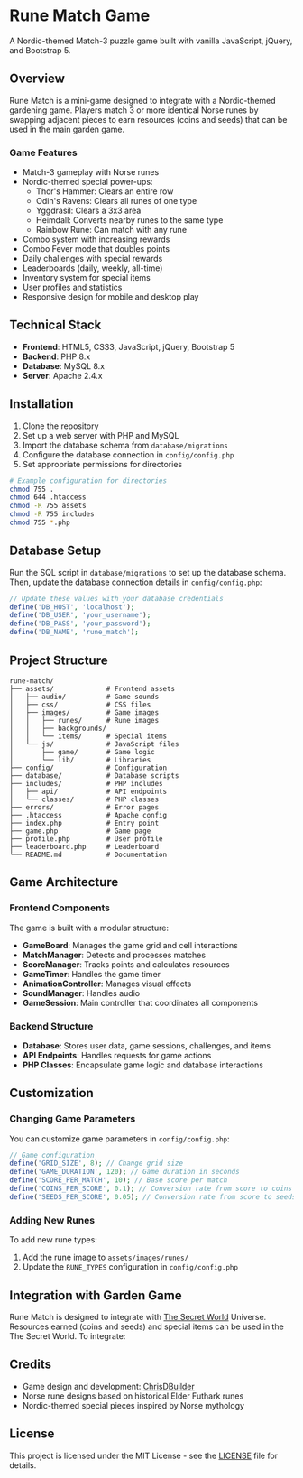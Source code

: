 # Rune Match Game

A Nordic-themed Match-3 puzzle game built with vanilla JavaScript, jQuery, and Bootstrap 5.

## Overview

Rune Match is a mini-game designed to integrate with a Nordic-themed gardening game. Players match 3 or more identical Norse runes by swapping adjacent pieces to earn resources (coins and seeds) that can be used in the main garden game.

### Game Features

- Match-3 gameplay with Norse runes
- Nordic-themed special power-ups:
  - Thor's Hammer: Clears an entire row
  - Odin's Ravens: Clears all runes of one type
  - Yggdrasil: Clears a 3x3 area
  - Heimdall: Converts nearby runes to the same type
  - Rainbow Rune: Can match with any rune
- Combo system with increasing rewards
- Combo Fever mode that doubles points
- Daily challenges with special rewards
- Leaderboards (daily, weekly, all-time)
- Inventory system for special items
- User profiles and statistics
- Responsive design for mobile and desktop play

## Technical Stack

- **Frontend**: HTML5, CSS3, JavaScript, jQuery, Bootstrap 5
- **Backend**: PHP 8.x
- **Database**: MySQL 8.x
- **Server**: Apache 2.4.x

## Installation

1. Clone the repository
2. Set up a web server with PHP and MySQL
3. Import the database schema from `database/migrations`
4. Configure the database connection in `config/config.php`
5. Set appropriate permissions for directories

```bash
# Example configuration for directories
chmod 755 .
chmod 644 .htaccess
chmod -R 755 assets
chmod -R 755 includes
chmod 755 *.php
```

## Database Setup

Run the SQL script in `database/migrations` to set up the database schema. Then, update the database connection details in `config/config.php`:

```php
// Update these values with your database credentials
define('DB_HOST', 'localhost');
define('DB_USER', 'your_username');
define('DB_PASS', 'your_password');
define('DB_NAME', 'rune_match');
```

## Project Structure

```
rune-match/
├── assets/             # Frontend assets
│   ├── audio/          # Game sounds
│   ├── css/            # CSS files
│   ├── images/         # Game images
│   │   ├── runes/      # Rune images
│   │   ├── backgrounds/
│   │   └── items/      # Special items
│   └── js/             # JavaScript files
│       ├── game/       # Game logic
│       └── lib/        # Libraries
├── config/             # Configuration
├── database/           # Database scripts
├── includes/           # PHP includes
│   ├── api/            # API endpoints
│   └── classes/        # PHP classes
├── errors/             # Error pages
├── .htaccess           # Apache config
├── index.php           # Entry point
├── game.php            # Game page
├── profile.php         # User profile
├── leaderboard.php     # Leaderboard
└── README.md           # Documentation
```

## Game Architecture

### Frontend Components

The game is built with a modular structure:

- **GameBoard**: Manages the game grid and cell interactions
- **MatchManager**: Detects and processes matches
- **ScoreManager**: Tracks points and calculates resources
- **GameTimer**: Handles the game timer
- **AnimationController**: Manages visual effects
- **SoundManager**: Handles audio
- **GameSession**: Main controller that coordinates all components

### Backend Structure

- **Database**: Stores user data, game sessions, challenges, and items
- **API Endpoints**: Handles requests for game actions
- **PHP Classes**: Encapsulate game logic and database interactions

## Customization

### Changing Game Parameters

You can customize game parameters in `config/config.php`:

```php
// Game configuration
define('GRID_SIZE', 8); // Change grid size
define('GAME_DURATION', 120); // Game duration in seconds
define('SCORE_PER_MATCH', 10); // Base score per match
define('COINS_PER_SCORE', 0.1); // Conversion rate from score to coins
define('SEEDS_PER_SCORE', 0.05); // Conversion rate from score to seeds
```

### Adding New Runes

To add new rune types:

1. Add the rune image to `assets/images/runes/`
2. Update the `RUNE_TYPES` configuration in `config/config.php`

## Integration with Garden Game

Rune Match is designed to integrate with [The Secret World](https://secretsotw.com/) Universe. Resources earned (coins and seeds) and special items can be used in the The Secret World. To integrate:

## Credits

- Game design and development:  [ChrisDBuilder](https://x.com/chrisnwasike) 
- Norse rune designs based on historical Elder Futhark runes
- Nordic-themed special pieces inspired by Norse mythology

## License

This project is licensed under the MIT License - see the [LICENSE](LICENSE.md) file for details.
